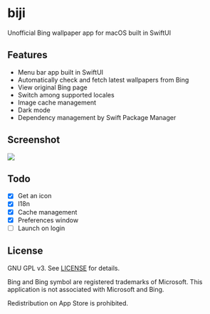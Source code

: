 # biji

Unofficial Bing wallpaper app for macOS built in SwiftUI

## Features

* Menu bar app built in SwiftUI
* Automatically check and fetch latest wallpapers from Bing
* View original Bing page
* Switch among supported locales
* Image cache management
* Dark mode
* Dependency management by Swift Package Manager

## Screenshot

![](screenshot/1.png)

## Todo

- [x] Get an icon
- [x] I18n
- [x] Cache management
- [x] Preferences window
- [ ] Launch on login

## License

GNU GPL v3. See [LICENSE](LICENSE) for details.

Bing and Bing symbol are registered trademarks of Microsoft. This application is not associated with Microsoft and Bing.

Redistribution on App Store is prohibited.

